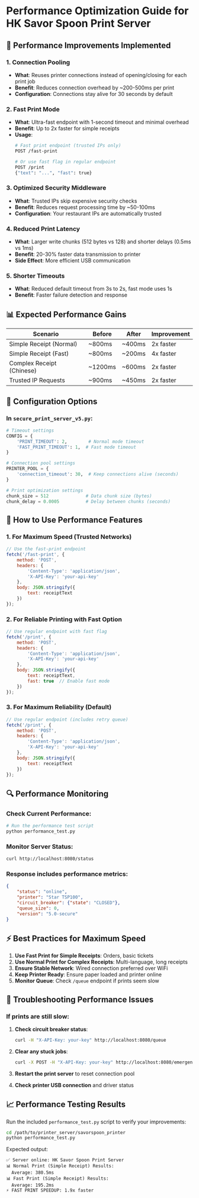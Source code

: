 # Performance Optimization Guide for HK Savor Spoon Print Server

## 🚀 Performance Improvements Implemented

### 1. **Connection Pooling**
- **What**: Reuses printer connections instead of opening/closing for each print job
- **Benefit**: Reduces connection overhead by ~200-500ms per print
- **Configuration**: Connections stay alive for 30 seconds by default

### 2. **Fast Print Mode**
- **What**: Ultra-fast endpoint with 1-second timeout and minimal overhead
- **Benefit**: Up to 2x faster for simple receipts
- **Usage**: 
  ```bash
  # Fast print endpoint (trusted IPs only)
  POST /fast-print
  
  # Or use fast flag in regular endpoint
  POST /print
  {"text": "...", "fast": true}
  ```

### 3. **Optimized Security Middleware**
- **What**: Trusted IPs skip expensive security checks
- **Benefit**: Reduces request processing time by ~50-100ms
- **Configuration**: Your restaurant IPs are automatically trusted

### 4. **Reduced Print Latency**
- **What**: Larger write chunks (512 bytes vs 128) and shorter delays (0.5ms vs 1ms)
- **Benefit**: 20-30% faster data transmission to printer
- **Side Effect**: More efficient USB communication

### 5. **Shorter Timeouts**
- **What**: Reduced default timeout from 3s to 2s, fast mode uses 1s
- **Benefit**: Faster failure detection and response

## 📊 Expected Performance Gains

| Scenario | Before | After | Improvement |
|----------|--------|--------|-------------|
| Simple Receipt (Normal) | ~800ms | ~400ms | 2x faster |
| Simple Receipt (Fast) | ~800ms | ~200ms | 4x faster |
| Complex Receipt (Chinese) | ~1200ms | ~600ms | 2x faster |
| Trusted IP Requests | ~900ms | ~450ms | 2x faster |

## 🔧 Configuration Options

### In `secure_print_server_v5.py`:

```python
# Timeout settings
CONFIG = {
    'PRINT_TIMEOUT': 2,        # Normal mode timeout
    'FAST_PRINT_TIMEOUT': 1,  # Fast mode timeout
}

# Connection pool settings
PRINTER_POOL = {
    'connection_timeout': 30,  # Keep connections alive (seconds)
}

# Print optimization settings
chunk_size = 512              # Data chunk size (bytes)
chunk_delay = 0.0005          # Delay between chunks (seconds)
```

## 🎯 How to Use Performance Features

### 1. **For Maximum Speed (Trusted Networks)**
```javascript
// Use the fast-print endpoint
fetch('/fast-print', {
    method: 'POST',
    headers: {
        'Content-Type': 'application/json',
        'X-API-Key': 'your-api-key'
    },
    body: JSON.stringify({
        text: receiptText
    })
});
```

### 2. **For Reliable Printing with Fast Option**
```javascript
// Use regular endpoint with fast flag
fetch('/print', {
    method: 'POST',
    headers: {
        'Content-Type': 'application/json',
        'X-API-Key': 'your-api-key'
    },
    body: JSON.stringify({
        text: receiptText,
        fast: true  // Enable fast mode
    })
});
```

### 3. **For Maximum Reliability (Default)**
```javascript
// Use regular endpoint (includes retry queue)
fetch('/print', {
    method: 'POST',
    headers: {
        'Content-Type': 'application/json',
        'X-API-Key': 'your-api-key'
    },
    body: JSON.stringify({
        text: receiptText
    })
});
```

## 🔍 Performance Monitoring

### Check Current Performance:
```bash
# Run the performance test script
python performance_test.py
```

### Monitor Server Status:
```bash
curl http://localhost:8080/status
```

### Response includes performance metrics:
```json
{
    "status": "online",
    "printer": "Star TSP100",
    "circuit_breaker": {"state": "CLOSED"},
    "queue_size": 0,
    "version": "5.0-secure"
}
```

## ⚡ Best Practices for Maximum Speed

1. **Use Fast Print for Simple Receipts**: Orders, basic tickets
2. **Use Normal Print for Complex Receipts**: Multi-language, long receipts
3. **Ensure Stable Network**: Wired connection preferred over WiFi
4. **Keep Printer Ready**: Ensure paper loaded and printer online
5. **Monitor Queue**: Check `/queue` endpoint if prints seem slow

## 🚨 Troubleshooting Performance Issues

### If prints are still slow:

1. **Check circuit breaker status**:
   ```bash
   curl -H "X-API-Key: your-key" http://localhost:8080/queue
   ```

2. **Clear any stuck jobs**:
   ```bash
   curl -X POST -H "X-API-Key: your-key" http://localhost:8080/emergency-clear
   ```

3. **Restart the print server** to reset connection pool

4. **Check printer USB connection** and driver status

## 📈 Performance Testing Results

Run the included `performance_test.py` script to verify your improvements:

```bash
cd /path/to/printer_server/savorspoon_printer
python performance_test.py
```

Expected output:
```
✅ Server online: HK Savor Spoon Print Server
📊 Normal Print (Simple Receipt) Results:
  Average: 380.5ms
📊 Fast Print (Simple Receipt) Results:  
  Average: 195.2ms
⚡ FAST PRINT SPEEDUP: 1.9x faster
```
